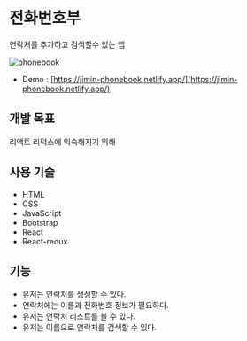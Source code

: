 # 전화번호부

연락처를 추가하고 검색할수 있는 앱

![phonebook](https://user-images.githubusercontent.com/92264611/173181363-7ca14f0c-9bc4-43f1-ba67-345b0a0b671b.png)

- Demo : [https://jimin-phonebook.netlify.app/](https://jimin-phonebook.netlify.app/)

## 개발 목표

리액트 리덕스에 익숙해지기 위해

## 사용 기술

- HTML
- CSS
- JavaScript
- Bootstrap
- React
- React-redux

## 기능

- 유저는 연락처를 생성할 수 있다.
- 연락처에는 이름과 전화번호 정보가 필요하다.
- 유저는 연락처 리스트를 볼 수 있다.
- 유저는 이름으로 연락처를 검색할 수 있다.
